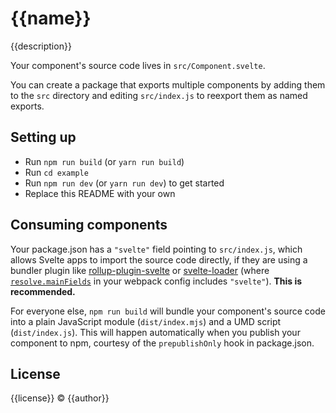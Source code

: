# {{name}}

{{description}}

Your component's source code lives in `src/Component.svelte`.

You can create a package that exports multiple components by adding them to the `src` directory and editing `src/index.js` to reexport them as named exports.

## Setting up

* Run `npm run build` (or `yarn run build`)
* Run `cd example`
* Run `npm run dev` (or `yarn run dev`) to get started
* Replace this README with your own

## Consuming components

Your package.json has a `"svelte"` field pointing to `src/index.js`, which allows Svelte apps to import the source code directly, if they are using a bundler plugin like [rollup-plugin-svelte](https://github.com/sveltejs/rollup-plugin-svelte) or [svelte-loader](https://github.com/sveltejs/svelte-loader) (where [`resolve.mainFields`](https://webpack.js.org/configuration/resolve/#resolve-mainfields) in your webpack config includes `"svelte"`). **This is recommended.**

For everyone else, `npm run build` will bundle your component's source code into a plain JavaScript module (`dist/index.mjs`) and a UMD script (`dist/index.js`). This will happen automatically when you publish your component to npm, courtesy of the `prepublishOnly` hook in package.json.

## License

{{license}} © {{author}}
